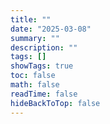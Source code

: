 ```yaml
---
title: ""
date: "2025-03-08"
summary: ""
description: ""
tags: []
showTags: true
toc: false
math: false
readTime: false
hideBackToTop: false
---
```

